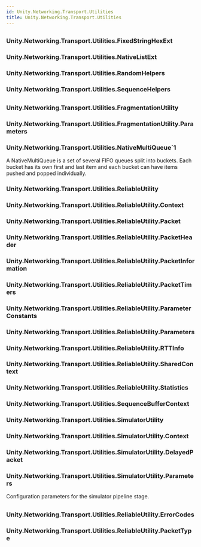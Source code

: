 ```yaml
---  
id: Unity.Networking.Transport.Utilities  
title: Unity.Networking.Transport.Utilities  
---
```


## 

<div class="markdown level0 summary">

</div>

<div class="markdown level0 conceptual">

</div>

<div class="markdown level0 remarks">

</div>

## 

### Unity.Networking.Transport.Utilities.FixedStringHexExt

<div class="section">

</div>

### Unity.Networking.Transport.Utilities.NativeListExt

<div class="section">

</div>

### Unity.Networking.Transport.Utilities.RandomHelpers

<div class="section">

</div>

### Unity.Networking.Transport.Utilities.SequenceHelpers

<div class="section">

</div>

## 

### Unity.Networking.Transport.Utilities.FragmentationUtility

<div class="section">

</div>

### Unity.Networking.Transport.Utilities.FragmentationUtility.Parameters

<div class="section">

</div>

### Unity.Networking.Transport.Utilities.NativeMultiQueue\`1

<div class="section">

A NativeMultiQueue is a set of several FIFO queues split into buckets.
Each bucket has its own first and last item and each bucket can have
items pushed and popped individually.

</div>

### Unity.Networking.Transport.Utilities.ReliableUtility

<div class="section">

</div>

### Unity.Networking.Transport.Utilities.ReliableUtility.Context

<div class="section">

</div>

### Unity.Networking.Transport.Utilities.ReliableUtility.Packet

<div class="section">

</div>

### Unity.Networking.Transport.Utilities.ReliableUtility.PacketHeader

<div class="section">

</div>

### Unity.Networking.Transport.Utilities.ReliableUtility.PacketInformation

<div class="section">

</div>

### Unity.Networking.Transport.Utilities.ReliableUtility.PacketTimers

<div class="section">

</div>

### Unity.Networking.Transport.Utilities.ReliableUtility.ParameterConstants

<div class="section">

</div>

### Unity.Networking.Transport.Utilities.ReliableUtility.Parameters

<div class="section">

</div>

### Unity.Networking.Transport.Utilities.ReliableUtility.RTTInfo

<div class="section">

</div>

### Unity.Networking.Transport.Utilities.ReliableUtility.SharedContext

<div class="section">

</div>

### Unity.Networking.Transport.Utilities.ReliableUtility.Statistics

<div class="section">

</div>

### Unity.Networking.Transport.Utilities.SequenceBufferContext

<div class="section">

</div>

### Unity.Networking.Transport.Utilities.SimulatorUtility

<div class="section">

</div>

### Unity.Networking.Transport.Utilities.SimulatorUtility.Context

<div class="section">

</div>

### Unity.Networking.Transport.Utilities.SimulatorUtility.DelayedPacket

<div class="section">

</div>

### Unity.Networking.Transport.Utilities.SimulatorUtility.Parameters

<div class="section">

Configuration parameters for the simulator pipeline stage.

</div>

## 

### Unity.Networking.Transport.Utilities.ReliableUtility.ErrorCodes

<div class="section">

</div>

### Unity.Networking.Transport.Utilities.ReliableUtility.PacketType

<div class="section">

</div>
